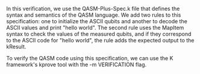 
In this verification, we use the QASM-Plus-Spec.k file that defines the syntax and semantics of the QASM language. We add two rules to this specification: one to initialize the ASCII qubits and another to decode the ASCII values and print "hello world". The second rule uses the MapItem syntax to check the values of the measured qubits, and if they correspond to the ASCII code for "hello world", the rule adds the expected output to the kResult.

To verify the QASM code using this specification, we can use the K framework's kprove tool with the -m VERIFICATION flag.
